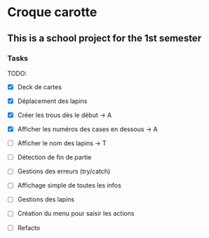 # Croque carotte

## This is a school project for the 1st semester


### Tasks

TODO:
- [X] Deck de cartes
- [X] Déplacement des lapins
- [X] Créer les trous dès le début -> A
- [X] Afficher les numéros des cases en dessous -> A
- [ ] Afficher le nom des lapins -> T
- [ ] Détection de fin de partie
- [ ] Gestions des erreurs (try/catch)
- [ ] Affichage simple de toutes les infos



- [ ] Gestions des lapins
- [ ] Création du menu pour saisir les actions
- [ ] Refacto
